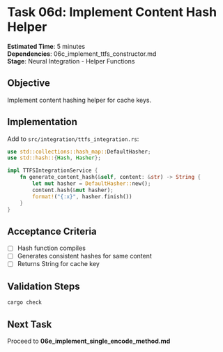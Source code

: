 # Task 06d: Implement Content Hash Helper

**Estimated Time**: 5 minutes  
**Dependencies**: 06c_implement_ttfs_constructor.md  
**Stage**: Neural Integration - Helper Functions

## Objective
Implement content hashing helper for cache keys.

## Implementation

Add to `src/integration/ttfs_integration.rs`:
```rust
use std::collections::hash_map::DefaultHasher;
use std::hash::{Hash, Hasher};

impl TTFSIntegrationService {
    fn generate_content_hash(&self, content: &str) -> String {
        let mut hasher = DefaultHasher::new();
        content.hash(&mut hasher);
        format!("{:x}", hasher.finish())
    }
}
```

## Acceptance Criteria
- [ ] Hash function compiles
- [ ] Generates consistent hashes for same content
- [ ] Returns String for cache key

## Validation Steps
```bash
cargo check
```

## Next Task
Proceed to **06e_implement_single_encode_method.md**